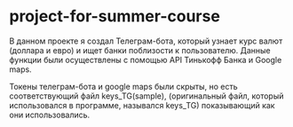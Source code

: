 # project-for-summer-course
В данном проекте я создал Телеграм-бота, который узнает курс валют (доллара и евро) и ищет банки поблизости к пользователю. Данные функции были осуществлены с помощью API Тинькофф Банка и Google maps.

Токены телеграм-бота и google maps были скрыты, но есть соответствующий файл keys_TG(sample), (оригинальный файл, который использовался в программе, назывался keys_TG) показывающий как они использовались. 
